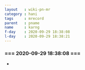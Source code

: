 ```yaml
---
layout   : wiki-pn-mr
category : hani
tags     : mrecord
parent   : pname
name     : karng
f-day    : 2020-09-29 18:38:08
l-day    : 2020-09-29 18:38:21
---
```


### ===  2020-09-29 18:38:08  ===
- 
